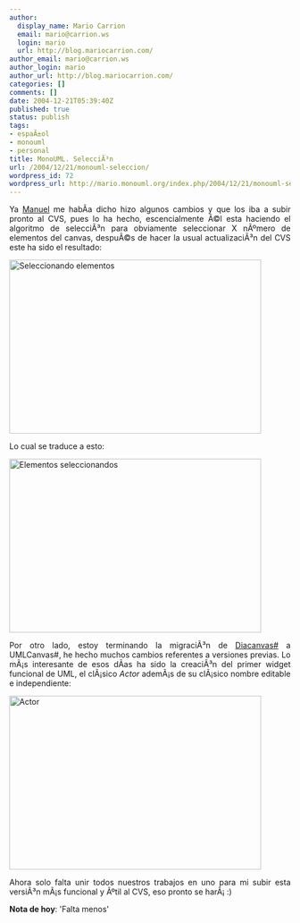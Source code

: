 ```yaml
---
author:
  display_name: Mario Carrion
  email: mario@carrion.ws
  login: mario
  url: http://blog.mariocarrion.com/
author_email: mario@carrion.ws
author_login: mario
author_url: http://blog.mariocarrion.com/
categories: []
comments: []
date: 2004-12-21T05:39:40Z
published: true
status: publish
tags:
- espaÃ±ol
- monouml
- personal
title: MonoUML. SelecciÃ³n
url: /2004/12/21/monouml-seleccion/
wordpress_id: 72
wordpress_url: http://mario.monouml.org/index.php/2004/12/21/monouml-seleccion/
---
```


<div style="clear:both;"></div>
<p align="justify">Ya <a href="http://ceronman.blogspot.com">Manuel</a> me habÃ­a dicho hizo algunos cambios y que los iba a subir pronto al CVS, pues lo ha hecho, escencialmente Ã©l esta haciendo el algoritmo de selecciÃ³n para obviamente seleccionar X nÃºmero de elementos del canvas, despuÃ©s de hacer la usual actualizaciÃ³n del CVS este ha sido el resultado:</p>
<p><a href="http://www.geocities.com/k4rny/imgs/umlcanvas-sharp/umlcanvas_sharp_0_0_0_4a.png"><img src="http://www.geocities.com/k4rny/imgs/umlcanvas-sharp/umlcanvas_sharp_0_0_0_4a.png" alt="Seleccionando elementos" title="Seleccionando elementos" width="451" height="311" border="0"/></a>
<p align="justify">Lo cual se traduce a esto:</p>
<p><a href="http://www.geocities.com/k4rny/imgs/umlcanvas-sharp/umlcanvas_sharp_0_0_0_4b.png"><img src="http://www.geocities.com/k4rny/imgs/umlcanvas-sharp/umlcanvas_sharp_0_0_0_4b.png" alt="Elementos seleccionandos" title="Elementos seleccionandos" width="451" height="311" border="0"/></a>
<p align="justify">Por otro lado, estoy terminando la migraciÃ³n de <a href="http://mwh.sysrq.dk/programs/announcements/diacanvas-sharp-0.5.0.html">Diacanvas#</a> a UMLCanvas#, he hecho muchos cambios referentes a versiones previas. Lo mÃ¡s interesante de esos dÃ­as ha sido la creaciÃ³n del primer widget funcional de UML, el clÃ¡sico <span style="font-style:italic;">Actor</span> ademÃ¡s de su clÃ¡sico nombre editable e independiente:</p>
<p><a href="http://www.geocities.com/k4rny/imgs/umlcanvas-sharp/umlcanvas_sharp_0_0_0_5.png"><img src="http://www.geocities.com/k4rny/imgs/umlcanvas-sharp/umlcanvas_sharp_0_0_0_5.png" alt="Actor" title="Actor" width="451" height="311" border="0"/></a>
<p align="justify">Ahora solo falta unir todos nuestros trabajos en uno para mi subir esta versiÃ³n mÃ¡s funcional y Ãºtil al CVS, eso pronto se harÃ¡ :)</p>
<p><span style="font-weight:bold;">Nota de hoy</span>: 'Falta menos'</p>
<div style="clear:both; padding-bottom: 0.25em;"></div>
